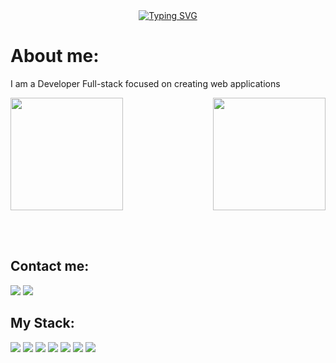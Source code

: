 
<div align="center">
   <a href="https://git.io/typing-svg"><img src="https://readme-typing-svg.demolab.com?font=Inter+var+experInter+var+experimentalmental&weight=800&size=30&pause=1000&color=2F9CB6&random=false&width=435&lines=Hi!+I'm+Matheus+Souza%F0%9F%98%83" alt="Typing SVG" /></a>
</div>

# About me: 
I am a Developer Full-stack focused on creating web applications

<div>
  
  <img  height="180em" src="https://github-readme-stats.vercel.app/api?username=theuldev&show_icons=true&theme=great-gatsby&include_all_commits=true&count_private=true&title_color=2F9CB6FF&text_color=2F9CB6FF&icon_color=2F9CB6FF&border_color=2F9CB6FF"/>
  <img align="right" height="180em" src="https://github-readme-stats.vercel.app/api/top-langs/?username=theuldev&layout=compact&langs_count=16&theme=great-gatsby&title_color=2F9CB6FF&text_color=2F9CB6FF&border_color=2F9CB6FF"/>
</div>
<br>
 
 &nbsp;
 &nbsp;
## Contact me:
<div>
   <a href="https://www.linkedin.com/in/theuldev"><img src="https://img.shields.io/badge/LinkedIn-0077B5?style=for-the-badge&logo=linkedin&logoColor=white"></a>
   <a href="https://github.com/theuldev" ><img src="https://img.shields.io/badge/GitHub-100000?style=for-the-badge&logo=github&logoColor=white"></a>
</div>

## My Stack:
<div>
   <img src="https://img.shields.io/badge/CSS3-1572B6?style=for-the-badge&logo=css3&logoColor=white">
   <img src="https://img.shields.io/badge/HTML5-E34F26?style=for-the-badge&logo=html5&logoColor=white">
   <img src="https://img.shields.io/badge/JavaScript-323330?style=for-the-badge&logo=javascript&logoColor=F7DF1E">
   <img src="https://img.shields.io/badge/TypeScript-007ACC?style=for-the-badge&logo=typescript&logoColor=white">
   <img src="https://img.shields.io/badge/C%23-239120?style=for-the-badge&logo=c-sharp&logoColor=white">
   <img src="https://img.shields.io/badge/.NET-512BD4?style=for-the-badge&logo=dotnet&logoColor=white">
   <img src="https://img.shields.io/badge/Angular-DD0031?style=for-the-badge&logo=angular&logoColor=white"

   
   
</div>
